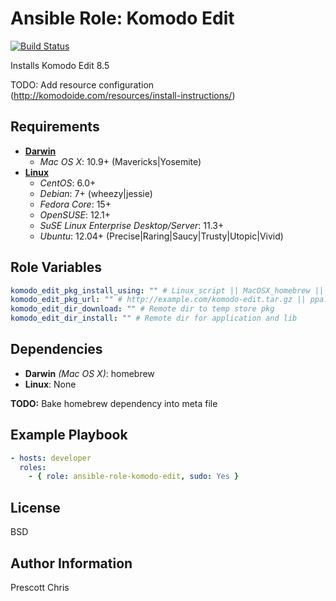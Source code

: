 Ansible Role: Komodo Edit
========
[![Build Status](https://travis-ci.org/cmprescott/ansible-role-komodo-edit.svg?branch=master)](https://travis-ci.org/cmprescott/ansible-role-komodo-edit)

Installs Komodo Edit 8.5

TODO: Add resource configuration (http://komodoide.com/resources/install-instructions/)

Requirements
------------

- **[Darwin](http://docs.activestate.com/komodo/8.5/install.html#System_Req_OSX "Mac OS X Requirements")**
  - *Mac OS X*: 10.9+ (Mavericks|Yosemite)
- **[Linux](http://docs.activestate.com/komodo/8.5/install.html#System_Req_Lin "Linux Requirements")**
  - *CentOS*: 6.0+
  - *Debian*: 7+ (wheezy|jessie)
  - *Fedora Core*: 15+
  - *OpenSUSE*: 12.1+
  - *SuSE Linux Enterprise Desktop/Server*: 11.3+ 
  - *Ubuntu*: 12.04+ (Precise|Raring|Saucy|Trusty|Utopic|Vivid)

Role Variables
--------------

```yaml
komodo_edit_pkg_install_using: "" # Linux_script || MacOSX_homebrew || Ubuntu_apt
komodo_edit_pkg_url: "" # http://example.com/komodo-edit.tar.gz || ppa:example-repo/komodo-edit
komodo_edit_dir_download: "" # Remote dir to temp store pkg
komodo_edit_dir_install: "" # Remote dir for application and lib
```

Dependencies
------------

- **Darwin** *(Mac OS X)*: homebrew
- **Linux**: None

**TODO:** Bake homebrew dependency into meta file

Example Playbook
-------------------------

```yaml
- hosts: developer
  roles:
    - { role: ansible-role-komodo-edit, sudo: Yes }
```

License
-------

BSD

Author Information
------------------

Prescott Chris